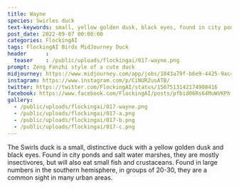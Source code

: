 ```yaml
---
title: Wayne
species: Swirles duck
text-keywords: small, yellow golden dusk, black eyes, found in city ponds and salt water marshes
post_date: 2022-09-07 00:00:00
categories: FlockingAI
tags: FlockingAI Birds MidJourney Duck
header      :
  teaser    : /public/uploads/flockingai/017-wayne.png
prompt: Zeng Fanzhi style of a cute duck
midjourney: https://www.midjourney.com/app/jobs/1843a79f-b6e9-4425-9ac4-cc55a92d914d
instagram: https://www.instagram.com/p/CiNUR2usATB/
twitter: https://twitter.com/FlockingAI/status/1567513142174908416
facebook: https://www.facebook.com/FlockingAI/posts/pfbid06Rs64MuWVKPhfYXDaGBqKG9pRejkRoKwZDmJuJtxJwF1XQxJHcszaCbyMfBi7b1Jl
gallery: 
  - /public/uploads/flockingai/017-wayne.png
  - /public/uploads/flockingai/017-a.png
  - /public/uploads/flockingai/017-b.png
  - /public/uploads/flockingai/017-c.png
---
```



The Swirls duck is a small, distinctive duck with a yellow golden dusk and black eyes. Found in city ponds and salt water marshes, they are mostly insectivores, but will also eat small fish and crustaceans. Found in large numbers in the southern hemisphere, in groups of 20-30, they are a common sight in many urban areas.

